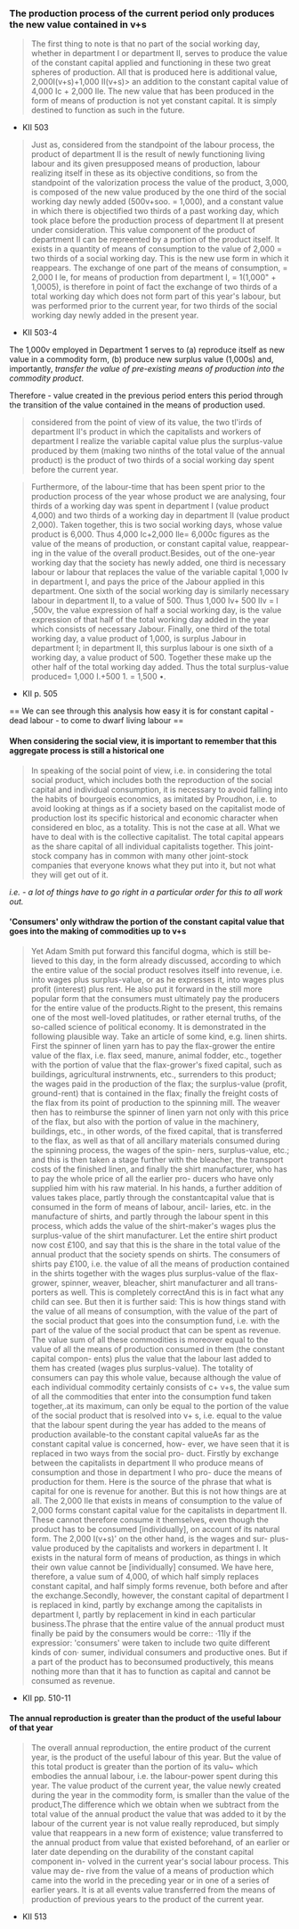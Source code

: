 ### The production process of the current period only produces the new value contained in v+s


> The first thing to note is that no part of the social working day,   whether in department I or department II, serves to produce the value   of the constant capital applied and functioning in these two great   spheres of production. All that is produced here is additional value,   2,000I(v+s)+1,000 II(v+s)> an addition to the constant capital value of   4,000 Ic + 2,000 Ile. The new value that has been produced in the form   of means of production is not yet constant capital. It is simply destined   to function as such in the future.
- KII 503

> Just as, considered from the standpoint of the labour process, the   product of department II is the result of newly functioning living labour   and its given presupposed means of production, labour realizing itself   in these as its objective conditions, so from the standpoint of the   valorization process the value of the product, 3,000, is composed of the   new value produced by the one third of the social working day newly   added (500v+soo. = 1,000), and a constant value in which there is   objectified two thirds of a past working day, which took place before   the production process of department II at present under consideration.   This value component of the product of department II can be repreented by a portion of the product itself. It exists in a quantity of means   of consumption to the value of 2,000 = two thirds of a social working   day. This is the new use form in which it reappears. The exchange of one   part of the means of consumption, = 2,000 I le, for means of production   from department I, = 1(1,000" + 1,0005), is therefore in point of fact the   exchange of two thirds of a total working day which does not form part   of this year's labour, but was performed prior to the current year, for   two thirds of the social working day newly added in the present year.
- KII 503-4

The 1,000v employed in Department 1 serves to (a) reproduce itself as new value in a commodity form, (b) produce new surplus value (1,000s) and, importantly, _transfer the value of pre-existing means of production into the commodity product_.

Therefore - value created in the previous period enters this period through the transition of the value contained in the means of production used.

> considered from the point of view of its value, the two tl'irds of department   II's product in which the capitalists and workers of department I   realize the variable capital value plus the surplus-value produced by them (making two ninths of the total value of the annual product) is   the product of two thirds of a social working day spent before the current year.


> Furthermore, of the labour-time that has been spent prior to the   production process of the year whose product we are analysing, four   thirds of a working day was spent in department I (value product   4,000) and two thirds of a working day in department II (value product   2,000). Taken together, this is two social working days, whose value   product is 6,000. Thus 4,000 Ic+2,000 Ile= 6,000c figures as the   value of the means of production, or constant capital value, reappear-  ing in the value of the overall product.Besides, out of the one-year working day that the society has newly   added, one third is necessary labour or labour that replaces the value   of the variable capital 1,000 Iv in department I, and pays the price of   the Jabour applied in this department. One sixth of the social working   day is similarly necessary labour in department II, to a value of 500.   Thus 1,000 Iv+ 500 IIv = l ,500v, the value expression of half a social   working day, is the value expression of that half of the total working   day added in the year which consists of necessary Jabour.   Finally, one third of the total working day, a value product of 1,000,   is surplus Jabour in department I; in department II, this surplus labour   is one sixth of a working day, a value product of 500. Together these   make up the other half of the total working day added. Thus the total   surplus-value produced= 1,000 I.+500 1. = 1,500 •.
- KII p. 505

== We can see through this analysis how easy it is for constant capital - dead labour - to come to dwarf living labour ==


#### When considering the social view, it is important to remember that this aggregate process is still a historical one

> In speaking of the social point of view, i.e. in considering the total   social product, which includes both the reproduction of the social   capital and individual consumption, it is necessary to avoid falling into   the habits of bourgeois economics, as imitated by Proudhon, i.e. to   avoid looking at things as if a society based on the capitalist mode of   production lost its specific historical and economic character when   considered en bloc, as a totality. This is not the case at all. What we   have to deal with is the collective capitalist. The total capital appears as   the share capital of all individual capitalists together. This joint-stock   company has in common with many other joint-stock companies that   everyone knows what they put into it, but not what they will get out of it.

_i.e. - a lot of things have to go right in a particular order for this to all work out._


#### 'Consumers' only withdraw the portion of the constant capital value that goes into the making of commodities up to v+s

> Yet Adam Smith put forward this fanciful dogma, which is still be-  lieved to this day, in the form already discussed, according to which the   entire value of the social product resolves itself into revenue, i.e. into   wages plus surplus-value, or as he expresses it, into wages plus profit   (interest) plus rent. He also put it forward in the still more popular form   that the consumers must ultimately pay the producers for the entire   value of the products.Right to the present, this remains one of the most   well-loved platitudes, or rather eternal truths, of the so-called science   of political economy. It is demonstrated in the following plausible way.   Take an article of some kind, e.g. linen shirts. First the spinner of linen   yarn has to pay the flax-grower the entire value of the flax, i.e. flax seed,   manure, animal fodder, etc., together with the portion of value that the   flax-grower's fixed capital, such as buildings, agricultural instrwnents,   etc., surrenders to this product; the wages paid in the production of the   flax; the surplus-value (profit, ground-rent) that is contained in the   flax; finally the freight costs of the flax from its point of production to   the spinning mill. The weaver then has to reimburse the spinner of linen   yarn not only with this price of the flax, but also with the portion of   value in the machinery, buildings, etc., in other words, of the fixed   capital, that is transferred to the flax, as well as that of all ancillary   materials consumed during the spinning process, the wages of the spin-  ners, surplus-value, etc.; and this is then taken a stage further with the   bleacher, the transport costs of the finished linen, and finally the shirt   manufacturer, who has to pay the whole price of all the earlier pro-  ducers who have only supplied him with his raw material. In his hands,   a further addition of values takes place, partly through the constantcapital value that is consumed in the form of means of labour, ancil-  laries, etc. in the manufacture of shirts, and partly through the labour   spent in this process, which adds the value of the shirt-maker's wages   plus the surplus-value of the shirt manufacturer. Let the entire shirt   product now cost £100, and say that this is the share in the total value   of the annual product that the society spends on shirts. The consumers   of shirts pay £100, i.e. the value of all the means of production contained   in the shirts together with the wages plus surplus-value of the flax-  grower, spinner, weaver, bleacher, shirt manufacturer and all trans-  porters as well. This is completely correctAnd this is in fact what any   child can see. But then it is further said: This is how things stand with   the value of all means of consumption, with the value of the part of the   social product that goes into the consumption fund, i.e. with the part   of the value of the social product that can be spent as revenue. The value   sum of all these commodities is moreover equal to the value of all the   means of production consumed in them (the constant capital compon-  ents) plus the value that the labour last added to them has created   (wages plus surplus-value). The totality of consumers can pay this   whole value, because although the value of each individual commodity   certainly consists of c+ v+s, the value sum of all the commodities that   enter into the consumption fund taken together,.at its maximum, can   only be equal to the portion of the value of the social product that is   resolved into v+ s, i.e. equal to the value that the labour spent during   the year has added to the means of production available-to the constant   capital valueAs far as the constant capital value is concerned, how-  ever, we have seen that it is replaced in two ways from the social pro-  duct. Firstly by exchange between the capitalists in department II who   produce means of consumption and those in department I who pro-  duce the means of production for them. Here is the source of the phrase   that what is capital for one is revenue for another. But this is not how   things are at all. The 2,000 Ile that exists in means of consumption to   the value of 2,000 forms constant capital value for the capitalists in   department II. These cannot therefore consume it themselves, even   though the product has to be consumed [individually], on account of its   natural form. The 2,000 I(v+s)' on the other hand, is the wages and sur-  plus-value produced by the capitalists and workers in department I. It   exists in the natural form of means of production, as things in which   their own value cannot be [individually] consumed. We have here,   therefore, a value sum of 4,000, of which half simply replaces constant   capital, and half simply forms revenue, both before and after the exchange.Secondly, however, the constant capital of department I is replaced   in kind, partly by exchange among the capitalists in department I,   partly by replacement in kind in each particular business.The phrase that the entire value of the annual product must finally   be paid by the consumers would be corre:: ·11ly if the expressior:   'consumers' were taken to include two quite different kinds of con·   sumer, individual consumers and productive ones. But if a part of the   product has to beconsumed productively, this means nothing more than   that it has to function as capital and cannot be consumed as revenue.
- KII pp. 510-11

#### The annual reproduction is greater than the product of the useful labour of that year

> The overall annual reproduction, the entire product of the current year,   is the product of the useful labour of this year. But the value of this   total product is greater than the portion of its valu~ which embodies   the annual labour, i.e. the labour-power spent during this year. The   value product of the current year, the value newly created during the   year in the commodity form, is smaller than the value of the product,The difference which we obtain when we subtract from the total value   of the annual product the value that was added to it by the labour of   the current year is not value really reproduced, but simply value that   reappears in a new form of existence; value transferred to the annual   product from value that existed beforehand, of an earlier or later date   depending on the durability of the constant capital component in-  volved in the current year's social labour process. This value may de-  rive from the value of a means of production which came into the world   in the preceding year or in one of a series of earlier years. It is at all   events value transferred from the means of production of previous   years to the product of the current year.
- KII 513
